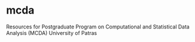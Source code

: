 # mcda
Resources for Postgraduate Program on Computational and Statistical Data Analysis (MCDA) University of Patras
